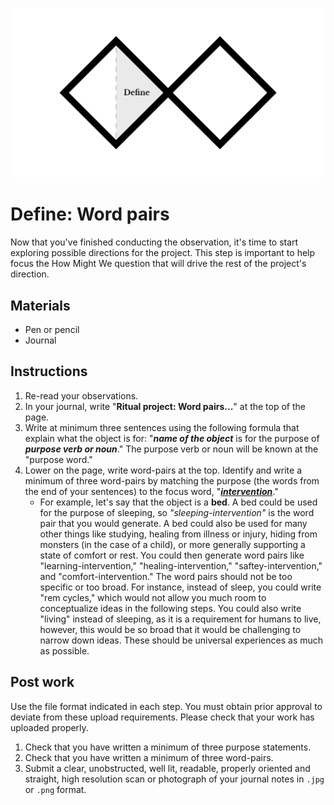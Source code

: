 ![Double Diamond Define Phase graphic](/assets/dd-process-define-1200px@2x.png)

# Define: Word pairs

Now that you've finished conducting the observation, it's time to start exploring possible directions for the project. This step is important to help focus the How Might We question that will drive the rest of the project's direction.

## Materials

* Pen or pencil
* Journal

## Instructions

1. Re-read your observations.
2. In your journal, write "**Ritual project: Word pairs...**" at the top of the page.
3. Write at minimum three sentences using the following formula that explain what the object is for: "**_name of the object_** is for the purpose of **_purpose verb or noun_**." The purpose verb or noun will be known at the "purpose word."
1. Lower on the page, write word-pairs at the top. Identify and write a minimum of three word-pairs by matching the purpose (the words from the end of your sentences) to the focus word, "**_[intervention](https://productsofdesign.sva.edu/blog/triage)_**."
    - For example, let's say that the object is a **bed**. A bed could be used for the purpose of sleeping, so _"sleeping-intervention"_ is the word pair that you would generate. A bed could also be used for many other things like studying, healing from illness or injury, hiding from monsters (in the case of a child), or more generally supporting a state of comfort or rest. You could then generate word pairs like "learning-intervention," "healing-intervention," "saftey-intervention," and "comfort-intervention." The word pairs should not be too specific or too broad. For instance, instead of sleep, you could write "rem cycles," which would not allow you much room to conceptualize ideas in the following steps. You could also write "living" instead of sleeping, as it is a requirement for humans to live, however, this would be so broad that it would be challenging to narrow down ideas. These should be universal experiences as much as possible.

## Post work

Use the file format indicated in each step. You must obtain prior approval to deviate from these upload requirements. Please check that your work has uploaded properly.

1. Check that you have written a minimum of three purpose statements.
2. Check that you have written a minimum of three word-pairs.
2. Submit a clear, unobstructed, well lit, readable, properly oriented and straight, high resolution scan or photograph of your journal notes in `.jpg` or `.png` format.
